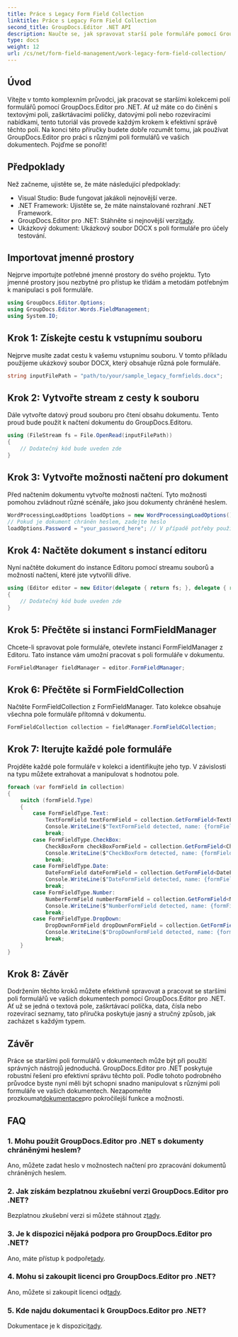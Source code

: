 ```yaml
---
title: Práce s Legacy Form Field Collection
linktitle: Práce s Legacy Form Field Collection
second_title: GroupDocs.Editor .NET API
description: Naučte se, jak spravovat starší pole formuláře pomocí GroupDocs.Editor pro .NET s naším podrobným průvodcem. Ideální pro práci s textovými poli, zaškrtávacími políčky, daty a dalšími.
type: docs
weight: 12
url: /cs/net/form-field-management/work-legacy-form-field-collection/
---
```

## Úvod
Vítejte v tomto komplexním průvodci, jak pracovat se staršími kolekcemi polí formulářů pomocí GroupDocs.Editor pro .NET. Ať už máte co do činění s textovými poli, zaškrtávacími políčky, datovými poli nebo rozevíracími nabídkami, tento tutoriál vás provede každým krokem k efektivní správě těchto polí. Na konci této příručky budete dobře rozumět tomu, jak používat GroupDocs.Editor pro práci s různými poli formulářů ve vašich dokumentech. Pojďme se ponořit!
## Předpoklady
Než začneme, ujistěte se, že máte následující předpoklady:
- Visual Studio: Bude fungovat jakákoli nejnovější verze.
- .NET Framework: Ujistěte se, že máte nainstalované rozhraní .NET Framework.
-  GroupDocs.Editor pro .NET: Stáhněte si nejnovější verzi[tady](https://releases.groupdocs.com/editor/net/).
- Ukázkový dokument: Ukázkový soubor DOCX s poli formuláře pro účely testování.
## Importovat jmenné prostory
Nejprve importujte potřebné jmenné prostory do svého projektu. Tyto jmenné prostory jsou nezbytné pro přístup ke třídám a metodám potřebným k manipulaci s poli formuláře.
```csharp
using GroupDocs.Editor.Options;
using GroupDocs.Editor.Words.FieldManagement;
using System.IO;
```
## Krok 1: Získejte cestu k vstupnímu souboru
Nejprve musíte zadat cestu k vašemu vstupnímu souboru. V tomto příkladu použijeme ukázkový soubor DOCX, který obsahuje různá pole formuláře.
```csharp
string inputFilePath = "path/to/your/sample_legacy_formfields.docx";
```
## Krok 2: Vytvořte stream z cesty k souboru
Dále vytvořte datový proud souboru pro čtení obsahu dokumentu. Tento proud bude použit k načtení dokumentu do GroupDocs.Editoru.
```csharp
using (FileStream fs = File.OpenRead(inputFilePath))
{
    // Dodatečný kód bude uveden zde
}
```
## Krok 3: Vytvořte možnosti načtení pro dokument
Před načtením dokumentu vytvořte možnosti načtení. Tyto možnosti pomohou zvládnout různé scénáře, jako jsou dokumenty chráněné heslem.
```csharp
WordProcessingLoadOptions loadOptions = new WordProcessingLoadOptions();
// Pokud je dokument chráněn heslem, zadejte heslo
loadOptions.Password = "your_password_here"; // V případě potřeby použijte skutečné heslo
```
## Krok 4: Načtěte dokument s instancí editoru
Nyní načtěte dokument do instance Editoru pomocí streamu souborů a možností načtení, které jste vytvořili dříve.
```csharp
using (Editor editor = new Editor(delegate { return fs; }, delegate { return loadOptions; }))
{
    // Dodatečný kód bude uveden zde
}
```
## Krok 5: Přečtěte si instanci FormFieldManager
Chcete-li spravovat pole formuláře, otevřete instanci FormFieldManager z Editoru. Tato instance vám umožní pracovat s poli formuláře v dokumentu.
```csharp
FormFieldManager fieldManager = editor.FormFieldManager;
```
## Krok 6: Přečtěte si FormFieldCollection
Načtěte FormFieldCollection z FormFieldManager. Tato kolekce obsahuje všechna pole formuláře přítomná v dokumentu.
```csharp
FormFieldCollection collection = fieldManager.FormFieldCollection;
```
## Krok 7: Iterujte každé pole formuláře
Projděte každé pole formuláře v kolekci a identifikujte jeho typ. V závislosti na typu můžete extrahovat a manipulovat s hodnotou pole.
```csharp
foreach (var formField in collection)
{
    switch (formField.Type)
    {
        case FormFieldType.Text:
            TextFormField textFormField = collection.GetFormField<TextFormField>(formField.Name);
            Console.WriteLine($"TextFormField detected, name: {formField.Name}, value: {textFormField.Value}");
            break;
        case FormFieldType.CheckBox:
            CheckBoxForm checkBoxFormField = collection.GetFormField<CheckBoxForm>(formField.Name);
            Console.WriteLine($"CheckBoxForm detected, name: {formField.Name}, value: {checkBoxFormField.Value}");
            break;
        case FormFieldType.Date:
            DateFormField dateFormField = collection.GetFormField<DateFormField>(formField.Name);
            Console.WriteLine($"DateFormField detected, name: {formField.Name}, value: {dateFormField.Value}");
            break;
        case FormFieldType.Number:
            NumberFormField numberFormField = collection.GetFormField<NumberFormField>(formField.Name);
            Console.WriteLine($"NumberFormField detected, name: {formField.Name}, value: {numberFormField.Value}");
            break;
        case FormFieldType.DropDown:
            DropDownFormField dropDownFormField = collection.GetFormField<DropDownFormField>(formField.Name);
            Console.WriteLine($"DropDownFormField detected, name: {formField.Name}, value selected: {dropDownFormField.Value[dropDownFormField.SelectedIndex]}");
            break;
    }
}
```
## Krok 8: Závěr
Dodržením těchto kroků můžete efektivně spravovat a pracovat se staršími poli formulářů ve vašich dokumentech pomocí GroupDocs.Editor pro .NET. Ať už se jedná o textová pole, zaškrtávací políčka, data, čísla nebo rozevírací seznamy, tato příručka poskytuje jasný a stručný způsob, jak zacházet s každým typem.
## Závěr
 Práce se staršími poli formulářů v dokumentech může být při použití správných nástrojů jednoduchá. GroupDocs.Editor pro .NET poskytuje robustní řešení pro efektivní správu těchto polí. Podle tohoto podrobného průvodce byste nyní měli být schopni snadno manipulovat s různými poli formuláře ve vašich dokumentech. Nezapomeňte prozkoumat[dokumentace](https://reference.groupdocs.com/editor/net/)pro pokročilejší funkce a možnosti.
## FAQ
### 1. Mohu použít GroupDocs.Editor pro .NET s dokumenty chráněnými heslem?
Ano, můžete zadat heslo v možnostech načtení pro zpracování dokumentů chráněných heslem.
### 2. Jak získám bezplatnou zkušební verzi GroupDocs.Editor pro .NET?
 Bezplatnou zkušební verzi si můžete stáhnout z[tady](https://releases.groupdocs.com/).
### 3. Je k dispozici nějaká podpora pro GroupDocs.Editor pro .NET?
 Ano, máte přístup k podpoře[tady](https://forum.groupdocs.com/c/editor/20).
### 4. Mohu si zakoupit licenci pro GroupDocs.Editor pro .NET?
 Ano, můžete si zakoupit licenci od[tady](https://purchase.groupdocs.com/buy).
### 5. Kde najdu dokumentaci k GroupDocs.Editor pro .NET?
Dokumentace je k dispozici[tady](https://reference.groupdocs.com/editor/net/).